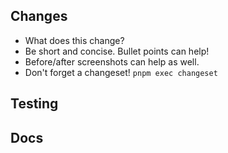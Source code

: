 ## Changes

- What does this change?
- Be short and concise. Bullet points can help!
- Before/after screenshots can help as well.
- Don't forget a changeset! `pnpm exec changeset`

## Testing

<!-- How was this change tested? -->
<!-- DON'T DELETE THIS SECTION! If no tests added, explain why. -->

## Docs

<!-- Is this a visible change? You probably need to update docs! -->
<!-- DON'T DELETE THIS SECTION! If no docs added, explain why.-->
<!-- https://github.com/withwromo/docs -->